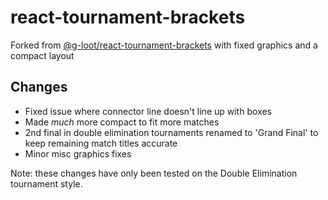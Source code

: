 # react-tournament-brackets
Forked from [@g-loot/react-tournament-brackets](https://github.com/g-loot/react-tournament-brackets) with fixed graphics and a compact layout

## Changes
 - Fixed issue where connector line doesn't line up with boxes
 - Made _much_ more compact to fit more matches
 - 2nd final in double elimination tournaments renamed to 'Grand Final' to keep remaining match titles accurate
 - Minor misc graphics fixes

Note: these changes have only been tested on the Double Elimination tournament style.
